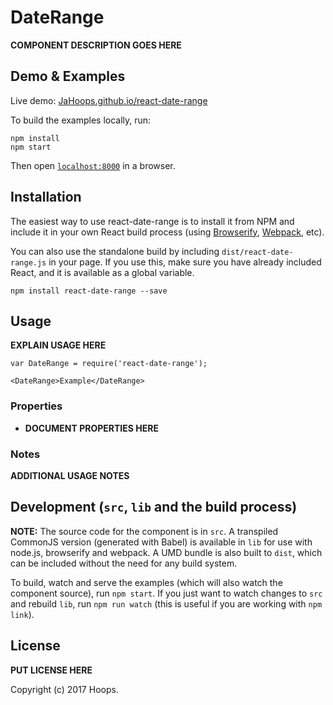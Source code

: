 # DateRange

__COMPONENT DESCRIPTION GOES HERE__


## Demo & Examples

Live demo: [JaHoops.github.io/react-date-range](http://JaHoops.github.io/react-date-range/)

To build the examples locally, run:

```
npm install
npm start
```

Then open [`localhost:8000`](http://localhost:8000) in a browser.


## Installation

The easiest way to use react-date-range is to install it from NPM and include it in your own React build process (using [Browserify](http://browserify.org), [Webpack](http://webpack.github.io/), etc).

You can also use the standalone build by including `dist/react-date-range.js` in your page. If you use this, make sure you have already included React, and it is available as a global variable.

```
npm install react-date-range --save
```


## Usage

__EXPLAIN USAGE HERE__

```
var DateRange = require('react-date-range');

<DateRange>Example</DateRange>
```

### Properties

* __DOCUMENT PROPERTIES HERE__

### Notes

__ADDITIONAL USAGE NOTES__


## Development (`src`, `lib` and the build process)

**NOTE:** The source code for the component is in `src`. A transpiled CommonJS version (generated with Babel) is available in `lib` for use with node.js, browserify and webpack. A UMD bundle is also built to `dist`, which can be included without the need for any build system.

To build, watch and serve the examples (which will also watch the component source), run `npm start`. If you just want to watch changes to `src` and rebuild `lib`, run `npm run watch` (this is useful if you are working with `npm link`).

## License

__PUT LICENSE HERE__

Copyright (c) 2017 Hoops.

